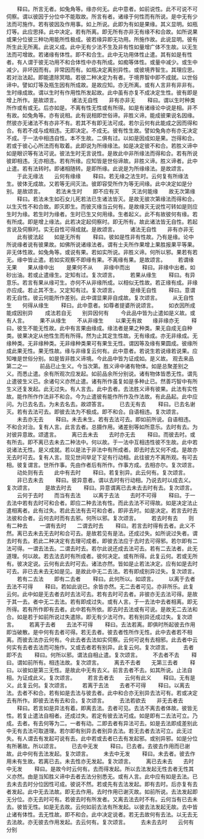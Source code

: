 <!-- { "loadSidebar": true } -->
　　释曰。所言无者。如兔角等。缘亦何无。此中意者。如前说性。此不可说不可伺察。谓以彼因于分位中不能取故。所言有者。诸缘于何性而有所说。是中无有少法而可施作。若有彼因及作用事。如上所说。此即为有如是果缘。其义显明。如瓶灯等。此应思择。此中决定。若有所离。即无所有亦非无有缘不和合故。如所说果或果分位彼三种功用能所性极成。彼若缘异即无功用。所施作故。此说显明。彼有所生此无所离。此说义成。此中无有少法不生及非有性如量增广体不生故。以无生法而可增故。若诸缘有体性。即不和合生。此中无功用体性止遣。其有如是有性者。有人谓于彼无功用不和合体性中亦有所成。如痴等体性。或量中减少。或生中减少。非坏因而有。非常因而有。如瓶决定离别异性。或彼境界智生。其理应思。若对治法起。即能遣除冥暗。若彼二种决定为有者。于境界智中即不成就。以世俗谛中。譬如灯等及瓶生因有所成故。是故应知。亦无所离。或有人言非有非非有。生时缘成故。谓以生时有作用性所发起故。此中虽有亦复不成决定生性。彼有即是增上所作。是故颂言。
　　诸法无自性　　非有亦非无
　　释曰。谓以生时种类所作或有或无。后亦如是。不离有性无性或有所得。如是有诸缘论中说是相。非不有故。如兔角等。亦有说相。此有说相即世俗谛。非胜义谛。能成彼果说名因缘。然彼亦无诸法不有亦非不有。若其不有即无法可成。若尔云何有此能成之因而得和合。有若不成与成相违。无即决定。不成无。彼有性生故。譬如兔角亦有亦无决定不成。于一法中相违自性。本不生故。二俱有过。以如是因成如是果。岂得和合。若或于彼心心所法而有取着。此即说为所缘缘法。如是决定彼不和合。若胜义谛中如是眼识等有法可说。彼法生时无言说性。是故此中非所缘法而得和合。若有所说彼即相违。无亦相违。若有所缘。应知皆是世俗谛故。非胜义谛。胜义谛者。此中止遣。若有法转时。即诸相随转。是即所缘。此说是为所缘缘法。是故颂言。
　　于此无缘法　　云何有缘缘
　　释曰。若无缘之法生时。云何复有所缘法生。彼体无成故。又若等无间灭法。彼即容受所作为等无间缘。此中决定如是分别。是故颂言。
　　若法未生时　　即不应有灭
　　灭法何能缘　　故无次第缘
　　释曰。若法未生如石女儿死若法已生诸法皆灭。是故无彼次第缘法而得和合。以生灭性不和合故。即灭即生。而彼灭缘当云何有。是故缘灭无说性可转如是则应生时为缘。若生时为缘者。生时已生又何用缘。生者起义。此不有故彼何有缘。若有所成。即是增上缘法。此若决定起伺察时。即无所有。故此诸法皆无自性。若起言说及伺察时。实无自性可得成就。是故颂言。
　　诸法无自性　　非有亦非无
　　此有彼法起　　如是无所有
　　释曰。彼如是性非有性故。乃有是缘。论中所说缘者说有彼果故。如佛所说诸缘法者。谓有士夫所作果增上果胜报果平等果。非无体性故。如兔角等。或说有果。若如实所说。非胜义谛。何所以邪。果若有若无。缘中皆止遣。若如实观察不即缘有果。不离缘有果。是故颂言。
　　若谓缘无果　　果从缘中出
　　是果何不从　　非缘中而出
　　释曰。非缘中出者。如砂出油。若或止遣缘生。定知有过。复次颂言。
　　若果从缘生
　　释曰。有异意乐。若言有果从缘可生。亦何不从非缘所成。以相似无性故。若正缘有成。非缘亦应成。若止其不生。又定知有过。复次颂言。
　　是缘无自性
　　释曰。意谓若无自性。彼云何能所作差别。此中谓显果非自成故。复次颂言。
　　从无自性生　　何得从缘生
　　释曰。此中意者。如尊者提婆所说颂言。
　　如衣因所成　　能成因别异
　　成法若自无　　别异因何有
　　今此品中皆为止遣如是义故。或有人言。
　　果不从缘生　　不从非缘生
　　以果无有故　　缘非缘亦无
　　释曰。彼生不能无性故。此中有言果由缘成。缘法者是果之种类。果无自成无自种类。彼果决定从他性生而有所得。然为止其定生性故。无有缘成。亦无非缘成。无缘种类。无非缘种类。无非缘种类果可有果生无性。谓因等及缘有果圆成。彼缘所成此果无性。果无性故。缘与非缘复云何有。此中意者。若说生若说缘若说果。应知唯是世俗分别。如是皆非胜义谛境。今此品中皆为证成如。是义故。
观去来品第二之一
　　前品已止生义。今当次第。胜义谛中诸有物体。如是总聚差别之义。而悉止遣。余有所观次应发起。如前品余所分别说。诸有物体皆悉无性。谓先止遣彼生义已。余诸句义亦然止遣。诸有所作虽复如是多种止已。然善巧智中有所生义还复发起。此无过失。有人言去。此中去者。去法胜义谛有彼果。此法有实性故。能作所作作法非不和合。今为止遣彼有能作所作及作法故。有此品起。此中应问。为已去名去。为未去名去。故颂答言。
　　已去无有去
　　释曰。已去名谢灭。若有去法可去。即彼去法为不极成。即不和合。自语相违。复次颂言。
　　未去亦无去
　　释曰。未去未生。若有去法可去。即如前所说。自语相违。不和合对治。复有人言。此言去者。总摄作用。诸差别等如所意乐。去时有去。为对彼异意故。颂遣言。
　　离已去未去　　去时亦无去
　　释曰。而彼去时。或有所去。即不离已去未去二种法中。何以故。于一法中互相违性彼不生故。此中若说诸法无性。是义成就。若以是法于非法中有所成者。即去时去又何不成。是故亦无去时可去。复有人言。现见世间举足下足有行动相。此往彼方不离所观。有可去相。彼复谓言。世所作事。先由作者后有所作。作事方成。去相亦尔。复次颂言。
　　动处则有去　　此中有去时
　　释曰。若复别异。此云何有。复次颂言。
　　非已去未去
　　释曰。彼异意者。谓以去时有行动相。乃说去时以成去义。复次颂言。
　　是故去时去
　　释曰。异意谓离已去未去去时有去。复次颂言。
　　云何于去时　　而当有去法
　　以离于去法　　去时不可得
　　释曰。于一去法中若有去时可和合者。即应二种去法有性。而此去法不可得故。如是决定法止遣相离者。此有过失。若此去法有去可和合者。即非去时。如是决定。若言去时去法彼和合者。云何去时而有去邪。何所以邪。复次颂言。
　　若去时有去　　则有二种去
　　一谓有去时　　二谓去时去
　　释曰。若言去时得有去者。此义不然。离已去未去无去时和合可去。是故若见有是法。还成过失。如所说过失者。谓去时有去。若此二种决定有去理可成者。即彼去法应于去时去可得邪。若尔即有二法可得。一谓去法去。二谓去时去。若尔此说还成去法可去。若有二去法者。此无道理。何以故。若去法去时有所成者。彼何决定。或有所得。此复云何。若或无所有。彼决定说。云何有此去时可去。诸法亦然。皆如是止若法决定。应有如是去时可去。非已去未去无如是见。是故此中无二去法。若有即成别异过失。复次颂言。
　　若有二去法　　即有二去者
　　释曰。此何所以。如颂言。
　　以离于去者　　去法不可得
　　释曰。若如此说已。余皆亦然。无二去者可见。亦非所乐。此复云何。此中如是无去者去时去法可去。若有去时可去者。非彼亦无去法可得。是故于其一去。者中无二去法。若有即成过失。或有人言。于一去法中去者相离。即无所得。若有所作即有去者。此中若有所依。即去时去法或有可说。是故无二去法和合。如是若于如前所说过失遣除。即无有少法可作。若有别异还成过失。复次颂言。
　　若离于去者　　去法不可得
　　释曰。去法若离。即俱时所起彼去作用即当破散。是中何有去者可得。若无去者。彼去者性所作无性。此中去者若不相离。而彼去法亦云何有。今此去者去法如实伺察。云何可说有去相邪。此去者中云何实有去者去法而可施作。又或去者若有别异。此复云何。复次颂言。
　　去者即不去
　　释曰。何所以邪。谓法自相止遣。复次颂言。
　　不去者不去
　　释曰。谓如前所有。相违法故。复次颂言。
　　离去不去者　　无第三去者
　　释曰。以彼如是第三无性。是故此中无有去义。前言去者不去。如其所说。止法自相。为证成此义。复次颂言。
　　若言去者去　　云何有此义
　　释曰。无有是义。此复云何。复次颂言。
　　若离于去法　　去者不可得
　　释曰。以离去法。去者不和合。若有如是去法与彼去者。此中和合亦无别异去法可有。若或决定去有所作。即彼去法有去和合。复次颂言。
　　去法若欲去　　非无去者去
　　释曰。若言如是异法有着。即离去法。去者可见。去法不离去者体故。彼皆无性。若复止遣法自相者。还成过失。若定有彼去法可成。如是即有二去法可立。乃成。去者。有去何等为二。一者有动。二即去者有异法可去。如是去法即成差别此中无有去法可取道理。若尔即有别异去者别异去法。若无去者去法可立。此无过失。有人谓去有发起可说有去。此中若或去者已去有发起邪。或别异邪。如是分位有所著故。所以颂言。
　　已去中无发
　　释曰。已去者。去彼去作用而已谢故。此中何有去法发起。复次颂言。
　　未去中无发
　　释曰。未去者。彼去作用未有生故。若离已去。未去性亦无发起。复次颂言。
　　离已去未去　　去时中无发
　　释曰。是故今时云何有。去而得发起。所以去法发起无性去者无性其义亦然。由是当知胜义谛中去者去法分别悉无。或有人言。此中应有如是去法。已去未去去时分位因性可成。彼说不然。若或先有去法发起。即有去时。后亦复有去者发起。此中无去法故。即无去作用。去时作用已谢灭故。如前所说。去法发起即无分位。亦无去时可有。若彼去时有所发者。又离去法去时不有。云何当有已去未去。彼皆无性。如是无去故。云何如前去法有所发起。以彼去法发起无故。去中皆止诸有体性。去无性故。即不和合。此中决定说者。若无去故何有去法。以无去无去法故。亦无彼去作用发起。去云何有。复次颂言。
　　去未去去时　　云何有分别
